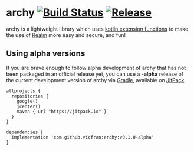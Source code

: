 # archy [![Build Status](https://travis-ci.com/vicfran/archy.svg?branch=dev)](https://travis-ci.com/vicfran/archy) [![Release](https://jitpack.io/v/vicfran/archy.svg)](https://jitpack.io/#vicfran/archy)
archy is a lightweight library which uses [kotlin extension functions](https://kotlinlang.org/docs/reference/extensions.html) to make the use of [Realm](https://realm.io/) more easy and secure, and fun!

## Using alpha versions

If you are brave enough to follow alpha development of archy that has not been packaged in an official release yet, you can use a **-alpha** release of the current development version of archy via [Gradle](https://gradle.org/), available on [JitPack](https://jitpack.io/#vicfran/archy)

```
allprojects {
  repositories {
    google()
    jcenter()
    maven { url "https://jitpack.io" }
  }
}

dependencies {
  implementation 'com.github.vicfran:archy:v0.1.0-alpha'
}
```
